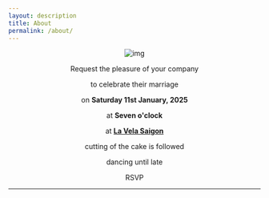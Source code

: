 ```yaml
---
layout: description
title: About
permalink: /about/
---
```


<div style="text-align: center;">
    <img src="{{'/img/about.jpeg' | relative_url }} " alt="img" style="max-width: 100%; height: auto;">
</div>

<div style="text-align: center;">
    <p>Request the pleasure of your company</p>
      <p></p>
    <p>to celebrate their marriage</p>
      <p></p>
    <p>on <strong>Saturday 11st January, 2025</strong></p>
      <p></p>
    <p>at <strong>Seven o'clock</strong></p>
      <p></p>
    <p>at <strong><a href="{{ '/location/' | relative_url }}">La Vela Saigon</a></strong></p>
      <p></p>
    <p>cutting of the cake is followed</p>
      <p></p>
    <p>dancing until late</p>
      <p></p>
    <p>RSVP</p>
</div>

* * *

